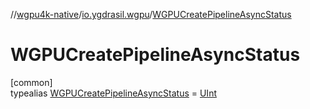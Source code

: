 //[wgpu4k-native](../../../index.md)/[io.ygdrasil.wgpu](../index.md)/[WGPUCreatePipelineAsyncStatus](index.md)

# WGPUCreatePipelineAsyncStatus

[common]\
typealias [WGPUCreatePipelineAsyncStatus](index.md) = [UInt](https://kotlinlang.org/api/core/kotlin-stdlib/kotlin/-u-int/index.html)